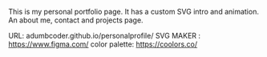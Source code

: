 This is my personal portfolio page. It has a custom SVG intro and animation. An about me, contact and projects page.



URL: adumbcoder.github.io/personalprofile/
SVG MAKER : https://www.figma.com/
color palette: https://coolors.co/

